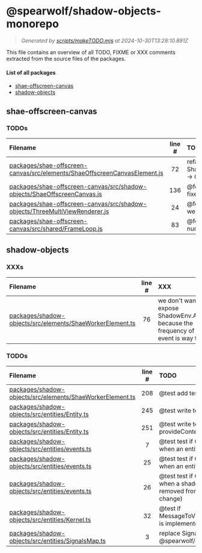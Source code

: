 
# @spearwolf/shadow-objects-monorepo

> _Generated by [scripts/makeTODO.mjs](scripts/makeTODO.mjs) at 2024-10-30T13:28:10.891Z_

This file contains an overview of all TODO, FIXME or XXX comments extracted from the source files of the packages.

#### List of all packages

- [shae-offscreen-canvas](#shae-offscreen-canvas)
- [shadow-objects](#shadow-objects)


## shae-offscreen-canvas

### TODOs
| Filename | line # | TODO |
|:------|:------:|:------|
| [packages/shae-offscreen-canvas/src/elements/ShaeOffscreenCanvasElement.js](packages/shae-offscreen-canvas/src/elements/ShaeOffscreenCanvasElement.js#L72) | 72 | refactor and verify ShaeOffscreenCanvasElement -> ContextLost effect |
| [packages/shae-offscreen-canvas/src/shadow-objects/ShaeOffscreenCanvas.js](packages/shae-offscreen-canvas/src/shadow-objects/ShaeOffscreenCanvas.js#L136) | 136 | @feat limit OnFrame events to fixed fps, e.g. 60fps |
| [packages/shae-offscreen-canvas/src/shadow-objects/ThreeMultiViewRenderer.js](packages/shae-offscreen-canvas/src/shadow-objects/ThreeMultiViewRenderer.js#L24) | 24 | @feat how we can configure webgl-renderer parameters? |
| [packages/shae-offscreen-canvas/src/shared/FrameLoop.js](packages/shae-offscreen-canvas/src/shared/FrameLoop.js#L83) | 83 | @feat FrameLoop#setFps(fps: number) |


## shadow-objects

### XXXs
| Filename | line # | XXX |
|:------|:------:|:------|
| [packages/shadow-objects/src/elements/ShaeWorkerElement.ts](packages/shadow-objects/src/elements/ShaeWorkerElement.ts#L76) | 76 | we don't wanna expose ShadowEnv.AfterSync, because the frequency of this event is way too high |

### TODOs
| Filename | line # | TODO |
|:------|:------:|:------|
| [packages/shadow-objects/src/elements/ShaeWorkerElement.ts](packages/shadow-objects/src/elements/ShaeWorkerElement.ts#L208) | 208 | @test add tests for defer destroy |
| [packages/shadow-objects/src/entities/Entity.ts](packages/shadow-objects/src/entities/Entity.ts#L245) | 245 | @test write tests for useContext() |
| [packages/shadow-objects/src/entities/Entity.ts](packages/shadow-objects/src/entities/Entity.ts#L251) | 251 | @test write tests for provideContext() |
| [packages/shadow-objects/src/entities/events.ts](packages/shadow-objects/src/entities/events.ts#L7) | 7 | @test test if OnCreate is called when an entity token is changed |
| [packages/shadow-objects/src/entities/events.ts](packages/shadow-objects/src/entities/events.ts#L25) | 25 | @test test if OnDestroy is called when an entity is destroyed |
| [packages/shadow-objects/src/entities/events.ts](packages/shadow-objects/src/entities/events.ts#L26) | 26 | @test test if OnDestroy is called when a shadow-object is removed from an entity (token-change) |
| [packages/shadow-objects/src/entities/Kernel.ts](packages/shadow-objects/src/entities/Kernel.ts#L32) | 32 | @test if MessageToView#traverseChildren is implemented all the way down |
| [packages/shadow-objects/src/entities/SignalsMap.ts](packages/shadow-objects/src/entities/SignalsMap.ts#L3) | 3 | replace SignalsMap with @spearwolf/signalize:SignalGroup |

